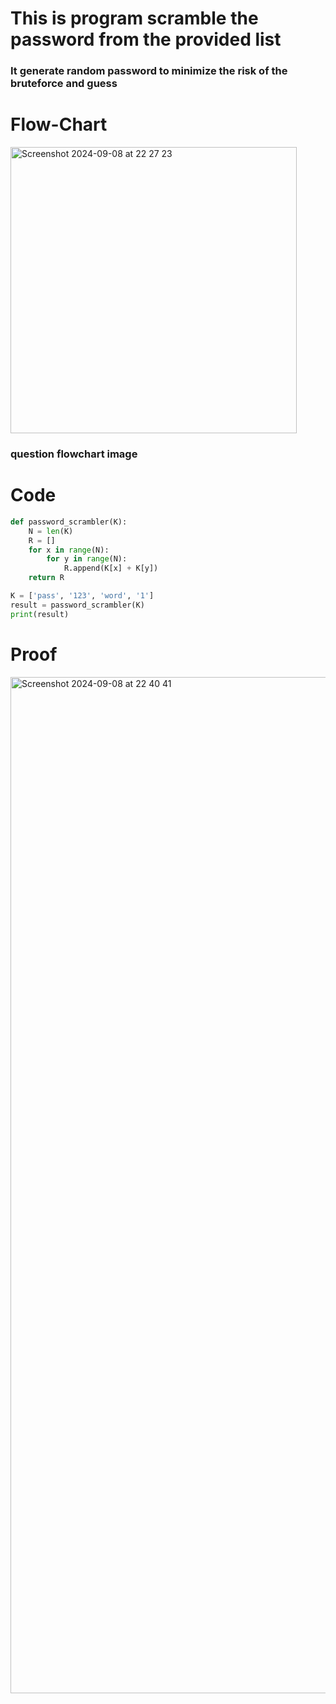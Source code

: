 # This is program scramble the password from the provided list


### It generate random password to minimize the risk of the bruteforce and guess


# Flow-Chart

<img width="458" alt="Screenshot 2024-09-08 at 22 27 23" src="https://github.com/user-attachments/assets/7132c7cc-2491-457c-8b3d-05a9921dbdc6">

### question flowchart image

# Code

```.py
def password_scrambler(K):
    N = len(K)  
    R = [] 
    for x in range(N):
        for y in range(N):
            R.append(K[x] + K[y])  
    return R

K = ['pass', '123', 'word', '1']
result = password_scrambler(K)
print(result)

```
# Proof  

<img width="1626" alt="Screenshot 2024-09-08 at 22 40 41" src="https://github.com/user-attachments/assets/7907389d-b475-4685-944b-9f6d9a491110">











